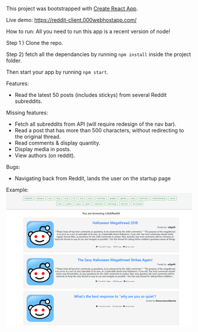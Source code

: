 

This project was bootstrapped with [Create React App](https://github.com/facebook/create-react-app).

Live demo:
https://reddit-client.000webhostapp.com/

How to run:
All you need to run this app is a recent version of node!

Step 1 ) Clone the repo.

Step 2) fetch all the dependancies by running `npm install` inside the project folder. 

Then start your app by running `npm start`. 

Features:
  - Read the latest 50 posts (includes stickys) from several Reddit subreddits.

  Missing features: 
  - Fetch all subreddits from API (will require redesign of the nav bar).
  - Read a post that has more than 500 characters, without redirecting to the original thread.
  - Read comments & display quantity.
  - Display media in posts.
  - View authors (on reddit).

  Bugs:
  - Navigating back from Reddit, lands the user on the startup page 

Example:
![Screenshot](example.PNG)